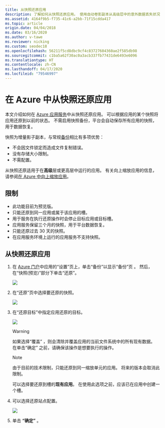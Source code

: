 ```yaml
---
title: 从快照还原应用
description: 了解如何从快照还原应用。 使用自动卷影副本从高级层中的意外数据丢失状况中恢复。
ms.assetid: 4164f9b5-f735-41c6-a2bb-71f15cdda417
ms.topic: article
origin.date: 04/04/2018
ms.date: 03/16/2020
ms.author: v-tawe
ms.reviewer: nicking
ms.custom: seodec18
ms.openlocfilehash: 56211f5cd8dbc9cf4c83727604360ae2f585db98
ms.sourcegitcommit: c1ba5a62f30ac0a3acb337fb77431de6493e6096
ms.translationtype: HT
ms.contentlocale: zh-CN
ms.lasthandoff: 04/17/2020
ms.locfileid: "79546997"
---
```

# <a name="restore-an-app-in-azure-from-a-snapshot"></a>在 Azure 中从快照还原应用
本文介绍如何在 [Azure 应用服务](../app-service/overview.md)中从快照还原应用。 可以根据应用的某个快照将应用还原到以前的状态。 不需启用快照备份，平台会自动保存所有应用的快照，用于数据恢复。

快照为增量影子副本，与常规[备份](manage-backup.md)相比有多项优势：
- 不会因文件锁定而造成文件复制错误。
- 没有存储大小限制。
- 不需配置。

从快照还原适用于在**高级**层或更高层中运行的应用。 有关向上缩放应用的信息，请参阅[在 Azure 中向上缩放应用](manage-scale-up.md)。

## <a name="limitations"></a>限制

- 此功能目前为预览版。
- 只能还原到同一应用或属于该应用的槽。
- 用于服务在执行还原操作时会停止目标应用或目标槽。
- 应用服务保留三个月的快照，用于平台数据恢复。
- 只能还原过去 30 天的快照。
- 在应用服务环境上运行的应用服务不支持快照。
 

## <a name="restore-an-app-from-a-snapshot"></a>从快照还原应用

1. 在 [Azure 门户](https://portal.azure.cn)中应用的“设置”页上，单击“备份”以显示“备份”页  。 然后，在“快照(预览)”部分下单击“还原”。  
   
    ![](./media/app-service-web-restore-snapshots/1.png)

2. 在“还原”页中选择要还原的快照。 
   
    ![](./media/app-service-web-restore-snapshots/2.png)
   
3. 在“还原目标”中指定应用还原的目标。 
   
    ![](./media/app-service-web-restore-snapshots/3.png)
   
   > [!WARNING]
   > 如果选择“覆盖”  ，则会清除并覆盖应用的当前文件系统中的所有现有数据。 在单击“确定”  之前，请确保该操作是想要执行的操作。
   > 
   > 
      
   > [!Note]
   > 由于目前的技术限制，只能还原到同一缩放单元的应用。 将来的版本会取消此限制。
   > 
   > 
   
    可以选择要还原到槽的**现有应用**。 在使用此选项之前，应该已在应用中创建一个槽。

4. 可以选择还原站点配置。
   
    ![](./media/app-service-web-restore-snapshots/4.png)

5. 单击 **“确定”** 。
